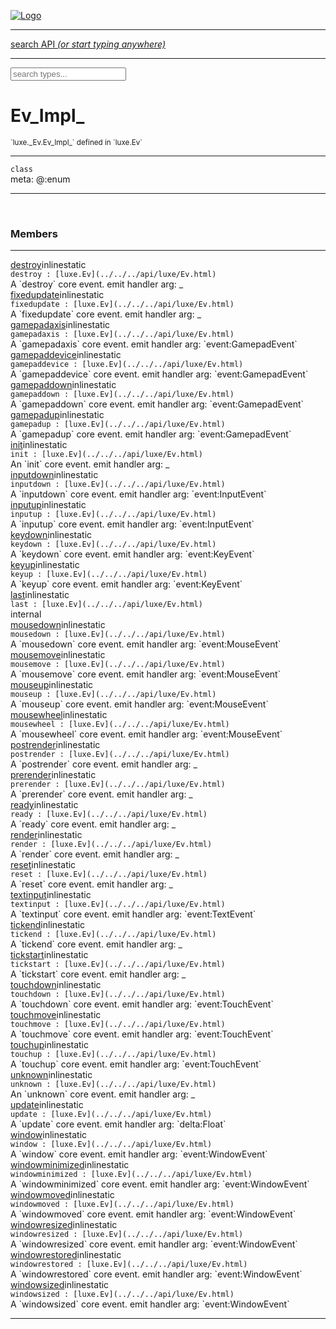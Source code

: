 
[![Logo](../../../images/logo.png)](../../../api/index.html)

<hr/>
<a href="#" id="search_bar" onclick="return;"><div> search API <em>(or start typing anywhere)</em> </div></a>
<hr/>

<script src="../../../js/omnibar.js"> </script>
<link rel="stylesheet" type="text/css" href="../../../css/omnibar.css" media="all">

<div id="omnibar"> <a href="#" onclick="return" id="omnibar_close"></a> <input id="omnibar_text" type="text" placeholder="search types..."></input></div>
<script  id="typelist" data-relpath="../../../" data-types="Luxe,luxe.Audio,luxe.AudioEvent,luxe.AudioHandle,luxe.AudioInstance,luxe.AudioSource,luxe.AudioState,luxe.BitmapFontInfo,luxe.BytesInfo,luxe.Camera,luxe.Circle,luxe.Color,luxe.ColorHSL,luxe.ColorHSV,luxe.Component,luxe.Cursor,luxe.Debug,luxe.DebugError,luxe.Draw,luxe.EmitHandler,luxe.Emitter,luxe.Engine,luxe.Entity,luxe.Ev,luxe.Events,luxe.Game,luxe.GameConfig,luxe.GamepadEvent,luxe.GamepadEventType,luxe.HandlerList,luxe.ID,luxe.IO,luxe.Input,luxe.InputEvent,luxe.InputEventType,luxe.InteractState,luxe.ItemInfo,luxe.JSONInfo,luxe.Key,luxe.KeyEvent,luxe.Log,luxe.Matrix,luxe.Mesh,luxe.ModState,luxe.MouseButton,luxe.MouseEvent,luxe.NineSlice,luxe.Objects,luxe.Parcel,luxe.ParcelChange,luxe.ParcelEvent,luxe.ParcelList,luxe.ParcelProgress,luxe.ParcelState,luxe.Particle,luxe.ParticleEmitter,luxe.ParticleSystem,luxe.Physics,luxe.PhysicsEngine,luxe.PhysicsEvent,luxe.ProjectionType,luxe.Quaternion,luxe.Rectangle,luxe.ResourceEvent,luxe.ResourceState,luxe.ResourceStats,luxe.ResourceType,luxe.Resources,luxe.Scan,luxe.Scene,luxe.Screen,luxe.ShaderInfo,luxe.SizeMode,luxe.SoundInfo,luxe.Sprite,luxe.State,luxe.States,luxe.Tag,luxe.Text,luxe.TextAlign,luxe.TextEvent,luxe.TextEventType,luxe.TextInfo,luxe.TextureInfo,luxe.Timer,luxe.TouchEvent,luxe.Transform,luxe.UserConfig,luxe.Vec,luxe.Vector,luxe.Visual,luxe.WindowEvent,luxe.WindowEventData,luxe.WindowEventType,luxe._Emitter.EmitNode,luxe._Ev.Ev_Impl_,luxe._Events.EventConnection,luxe._Events.EventObject,luxe._Input.MouseButton_Impl_,luxe._Log.LogError,luxe._NineSlice.Slice,luxe._Parcel.ParcelEvent_Impl_,luxe._Parcel.ParcelState_Impl_,luxe._Particles.ParticleEmitterInitData,luxe._Physics.PhysicsEvent_Impl_,luxe._Resources.ResourceEvent_Impl_,luxe._Resources.ResourceState_Impl_,luxe._Resources.ResourceType_Impl_,luxe.collision.Collision,luxe.collision.Results,luxe.collision.ResultsIterator,luxe.collision.ShapeDrawer,luxe.collision.ShapeDrawerLuxe,luxe.collision._Collision.Constructible,luxe.collision.data.RayCollision,luxe.collision.data.RayCollisionHelper,luxe.collision.data.RayIntersection,luxe.collision.data.ShapeCollision,luxe.collision.sat.SAT2D,luxe.collision.shapes.Circle,luxe.collision.shapes.InfiniteState,luxe.collision.shapes.Polygon,luxe.collision.shapes.Ray,luxe.collision.shapes.Shape,luxe.components.Components,luxe.components.cameras.FlyCamera,luxe.components.physics.nape.BoxCollider,luxe.components.physics.nape.BoxColliderOptions,luxe.components.physics.nape.CircleCollider,luxe.components.physics.nape.CircleColliderOptions,luxe.components.physics.nape.NapeBody,luxe.components.physics.nape.NapeBodyOptions,luxe.components.physics.nape.PolygonCollider,luxe.components.physics.nape.PolygonColliderOptions,luxe.components.render.MeshComponent,luxe.components.sprite.SpriteAnimation,luxe.components.sprite.SpriteAnimationData,luxe.components.sprite.SpriteAnimationEventData,luxe.components.sprite.SpriteAnimationFrame,luxe.components.sprite.SpriteAnimationFrameEvent,luxe.components.sprite.SpriteAnimationFrameSource,luxe.components.sprite.SpriteAnimationType,luxe.debug.BatcherDebugView,luxe.debug.DebugInspectorOptions,luxe.debug.DebugView,luxe.debug.Inspector,luxe.debug.ProfilerDebugView,luxe.debug.RenderStats,luxe.debug.SceneDebugView,luxe.debug.StatsDebugView,luxe.debug.TraceDebugView,luxe.debug._ProfilerDebugView.ProfilerBar,luxe.debug._ProfilerDebugView.ProfilerGraph,luxe.debug._ProfilerDebugView.ProfilerValue,luxe.importers.bitmapfont.BitmapFontData,luxe.importers.bitmapfont.BitmapFontParser,luxe.importers.bitmapfont.Character,luxe.importers.obj.Data,luxe.importers.obj.Normal,luxe.importers.obj.Reader,luxe.importers.obj.UV,luxe.importers.obj.Vector,luxe.importers.obj.Vertex,luxe.importers.texturepacker.TexturePackerData,luxe.importers.texturepacker.TexturePackerFrame,luxe.importers.texturepacker.TexturePackerJSON,luxe.importers.texturepacker.TexturePackerJSONType,luxe.importers.texturepacker.TexturePackerMeta,luxe.importers.texturepacker.TexturePackerRect,luxe.importers.texturepacker.TexturePackerSize,luxe.importers.texturepacker.TexturePackerSpriteAnimation,luxe.importers.tiled.TiledImage,luxe.importers.tiled.TiledImageLayer,luxe.importers.tiled.TiledLayer,luxe.importers.tiled.TiledMap,luxe.importers.tiled.TiledMapData,luxe.importers.tiled.TiledMapOptions,luxe.importers.tiled.TiledObject,luxe.importers.tiled.TiledObjectGroup,luxe.importers.tiled.TiledObjectType,luxe.importers.tiled.TiledPolyObject,luxe.importers.tiled.TiledPropertyTile,luxe.importers.tiled.TiledTile,luxe.importers.tiled.TiledTileset,luxe.importers.tiled.TiledUtil,luxe.macros.BuildVersion,luxe.macros.ComponentRules,luxe.macros.EntityRules,luxe.options.AudioResourceOptions,luxe.options.BatcherOptions,luxe.options.BitmapFontOptions,luxe.options.BytesResourceOptions,luxe.options.CameraOptions,luxe.options.CircleGeometryOptions,luxe.options.ColorOptions,luxe.options.ComponentOptions,luxe.options.DrawArcOptions,luxe.options.DrawBoxOptions,luxe.options.DrawCircleOptions,luxe.options.DrawLineOptions,luxe.options.DrawNgonOptions,luxe.options.DrawPlaneOptions,luxe.options.DrawPolygonOptions,luxe.options.DrawRectangleOptions,luxe.options.DrawRingOptions,luxe.options.DrawTextureOptions,luxe.options.EntityOptions,luxe.options.GeometryOptions,luxe.options.JSONResourceOptions,luxe.options.LineGeometryOptions,luxe.options.LoadAudioOptions,luxe.options.LoadFontOptions,luxe.options.LoadShaderOptions,luxe.options.LoadTextureOptions,luxe.options.LuxeCameraOptions,luxe.options.MeshOptions,luxe.options.NineSliceOptions,luxe.options.ParcelOptions,luxe.options.ParcelProgressOptions,luxe.options.ParticleEmitterOptions,luxe.options.ParticleOptions,luxe.options.PlaneGeometryOptions,luxe.options.QuadGeometryOptions,luxe.options.RectangleGeometryOptions,luxe.options.RenderProperties,luxe.options.RenderTextureOptions,luxe.options.ResourceOptions,luxe.options.ShaderOptions,luxe.options.SpriteOptions,luxe.options.StateOptions,luxe.options.StatesOptions,luxe.options.TextOptions,luxe.options.TextResourceOptions,luxe.options.TextureOptions,luxe.options.TileLayerOptions,luxe.options.TileOptions,luxe.options.TilemapOptions,luxe.options.TilemapVisualOptions,luxe.options.TilesetOptions,luxe.options.TransformProperties,luxe.options.VisualOptions,luxe.options._DrawOptions.DrawOptions,luxe.physics.nape.DebugDraw,luxe.physics.nape.PhysicsNape,luxe.physics.nape._DebugDraw.CachedGeometry,luxe.resource.AudioResource,luxe.resource.BytesResource,luxe.resource.JSONResource,luxe.resource.Resource,luxe.resource.TextResource,luxe.structural.BST,luxe.structural.BSTNode,luxe.structural.BSTTraverseMethod,luxe.structural.Bag,luxe.structural.BalancedBST,luxe.structural.BalancedBSTIterator,luxe.structural.BalancedBSTNode,luxe.structural.BalancedBSTTraverseMethod,luxe.structural.Cache,luxe.structural.Heap,luxe.structural.OrderedMap,luxe.structural.OrderedMapIterator,luxe.structural.Pool,luxe.structural.Stack,luxe.structural.StackNode,luxe.structural._Bag.BagNode,luxe.structural._BalancedBST.NodeColor,luxe.tilemaps.Isometric,luxe.tilemaps.IsometricVisual,luxe.tilemaps.Ortho,luxe.tilemaps.OrthoVisual,luxe.tilemaps.Tile,luxe.tilemaps.TileArray,luxe.tilemaps.TileLayer,luxe.tilemaps.TileOffset,luxe.tilemaps.Tilemap,luxe.tilemaps.TilemapOrientation,luxe.tilemaps.TilemapVisual,luxe.tilemaps.TilemapVisualLayerGeometry,luxe.tilemaps.Tileset,luxe.tween.Actuate,luxe.tween.BezierPath,luxe.tween.ComponentPath,luxe.tween.IComponentPath,luxe.tween.LinearPath,luxe.tween.MotionPath,luxe.tween.ObjectHash,luxe.tween.RotationPath,luxe.tween._Actuate.TweenTimer,luxe.tween.actuators.GenericActuator,luxe.tween.actuators.IGenericActuator,luxe.tween.actuators.MethodActuator,luxe.tween.actuators.MotionPathActuator,luxe.tween.actuators.PropertyDetails,luxe.tween.actuators.PropertyPathDetails,luxe.tween.actuators.SimpleActuator,luxe.tween.easing.Back,luxe.tween.easing.BackEaseIn,luxe.tween.easing.BackEaseInOut,luxe.tween.easing.BackEaseOut,luxe.tween.easing.Bounce,luxe.tween.easing.BounceEaseIn,luxe.tween.easing.BounceEaseInOut,luxe.tween.easing.BounceEaseOut,luxe.tween.easing.Cubic,luxe.tween.easing.CubicEaseIn,luxe.tween.easing.CubicEaseInOut,luxe.tween.easing.CubicEaseOut,luxe.tween.easing.Elastic,luxe.tween.easing.ElasticEaseIn,luxe.tween.easing.ElasticEaseInOut,luxe.tween.easing.ElasticEaseOut,luxe.tween.easing.Expo,luxe.tween.easing.ExpoEaseIn,luxe.tween.easing.ExpoEaseInOut,luxe.tween.easing.ExpoEaseOut,luxe.tween.easing.IEasing,luxe.tween.easing.Linear,luxe.tween.easing.LinearEaseNone,luxe.tween.easing.Quad,luxe.tween.easing.QuadEaseIn,luxe.tween.easing.QuadEaseInOut,luxe.tween.easing.QuadEaseOut,luxe.tween.easing.Quart,luxe.tween.easing.QuartEaseIn,luxe.tween.easing.QuartEaseInOut,luxe.tween.easing.QuartEaseOut,luxe.tween.easing.Quint,luxe.tween.easing.QuintEaseIn,luxe.tween.easing.QuintEaseInOut,luxe.tween.easing.QuintEaseOut,luxe.tween.easing.Sine,luxe.tween.easing.SineEaseIn,luxe.tween.easing.SineEaseInOut,luxe.tween.easing.SineEaseOut,luxe.types.user.Game,luxe.utils.GeometryUtils,luxe.utils.Maths,luxe.utils.Random,luxe.utils.Utils,luxe.utils.unifill.CodePoint,luxe.utils.unifill.CodePointIter,luxe.utils.unifill.Exception,luxe.utils.unifill.InternalEncoding,luxe.utils.unifill.InternalEncodingBackwardIter,luxe.utils.unifill.InternalEncodingIter,luxe.utils.unifill.Unicode,luxe.utils.unifill.Unifill,luxe.utils.unifill.Utf16,luxe.utils.unifill.Utf32,luxe.utils.unifill.Utf8,luxe.utils.unifill._CodePoint.CodePoint_Impl_,luxe.utils.unifill._InternalEncoding.UtfX,luxe.utils.unifill._Utf16.StringU16,luxe.utils.unifill._Utf16.StringU16Buffer,luxe.utils.unifill._Utf16.StringU16Buffer_Impl_,luxe.utils.unifill._Utf16.StringU16_Impl_,luxe.utils.unifill._Utf16.Utf16Impl,luxe.utils.unifill._Utf16.Utf16_Impl_,luxe.utils.unifill._Utf32.Utf32_Impl_,luxe.utils.unifill._Utf8.StringU8,luxe.utils.unifill._Utf8.StringU8_Impl_,luxe.utils.unifill._Utf8.Utf8Impl,luxe.utils.unifill._Utf8.Utf8_Impl_,phoenix.BatchState,phoenix.Batcher,phoenix.BatcherEventType,phoenix.BatcherKey,phoenix.BitmapFont,phoenix.BlendEquation,phoenix.BlendMode,phoenix.Camera,phoenix.Circle,phoenix.ClampType,phoenix.Color,phoenix.ColorHSL,phoenix.ColorHSV,phoenix.ComponentOrder,phoenix.DualQuaternion,phoenix.FOVType,phoenix.FilterType,phoenix.Matrix,phoenix.MatrixTransform,phoenix.PrimitiveType,phoenix.ProjectionType,phoenix.Quaternion,phoenix.Ray,phoenix.Rectangle,phoenix.RenderPass,phoenix.RenderPath,phoenix.RenderState,phoenix.RenderTexture,phoenix.Renderer,phoenix.RendererStats,phoenix.Shader,phoenix.Spatial,phoenix.TextAlign,phoenix.Texture,phoenix.TextureDataType,phoenix.TextureFormat,phoenix.TextureID,phoenix.TextureSubmitTarget,phoenix.TextureType,phoenix.Transform,phoenix.Uniforms,phoenix.Vec,phoenix.Vector,phoenix._Batcher.BatcherEventType_Impl_,phoenix._Batcher.BlendEquation_Impl_,phoenix._Batcher.BlendMode_Impl_,phoenix._Batcher.PrimitiveType_Impl_,phoenix._BitmapFont.TextAlign_Impl_,phoenix._Renderer.DefaultShader,phoenix._Renderer.DefaultShaders,phoenix._Shader.Location,phoenix._Shader.Uniform,phoenix._Texture.ClampSlot,phoenix._Texture.ClampSlot_Impl_,phoenix._Texture.ClampType_Impl_,phoenix._Texture.FilterSlot,phoenix._Texture.FilterSlot_Impl_,phoenix._Texture.FilterType_Impl_,phoenix._Texture.TextureSubmitTarget_Impl_,phoenix._Texture.TextureType_Impl_,phoenix._Vector.ComponentOrder_Impl_,phoenix._Vector.Vec_Impl_,phoenix.geometry.ArcGeometry,phoenix.geometry.CircleGeometry,phoenix.geometry.EvTextGeometry,phoenix.geometry.Geometry,phoenix.geometry.GeometryKey,phoenix.geometry.GeometryState,phoenix.geometry.LineGeometry,phoenix.geometry.PackedQuad,phoenix.geometry.PackedQuadOptions,phoenix.geometry.QuadGeometry,phoenix.geometry.QuadPackGeometry,phoenix.geometry.RectangleGeometry,phoenix.geometry.RingGeometry,phoenix.geometry.TextGeometry,phoenix.geometry.TextGeometryOptions,phoenix.geometry.TextureCoord,phoenix.geometry.TextureCoordSet,phoenix.geometry.Vertex,phoenix.geometry._TextGeometry.EvTextGeometry_Impl_,phoenix.utils.Rendering"></script>


<h1>Ev_Impl_</h1>
<small>`luxe._Ev.Ev_Impl_`
 defined in `luxe.Ev`
</small>



<hr/>

`class`<br/><span class="meta">
meta: @:enum</span>


<hr/>

&nbsp;



<h3>Members</h3> <hr/><span class="member apipage">
                <a name="destroy"><a class="lift" href="#destroy">destroy</a></a><span class="inline-block static">inline</span><span class="inline-block static">static</span><div class="clear"></div>
                <code class="signature apipage">destroy : [luxe.Ev](../../../api/luxe/Ev.html)</code><br/></span>
            <span class="small_desc_flat">A `destroy` core event. 
            emit handler arg: _</span><br/><span class="member apipage">
                <a name="fixedupdate"><a class="lift" href="#fixedupdate">fixedupdate</a></a><span class="inline-block static">inline</span><span class="inline-block static">static</span><div class="clear"></div>
                <code class="signature apipage">fixedupdate : [luxe.Ev](../../../api/luxe/Ev.html)</code><br/></span>
            <span class="small_desc_flat">A `fixedupdate` core event. 
            emit handler arg: _</span><br/><span class="member apipage">
                <a name="gamepadaxis"><a class="lift" href="#gamepadaxis">gamepadaxis</a></a><span class="inline-block static">inline</span><span class="inline-block static">static</span><div class="clear"></div>
                <code class="signature apipage">gamepadaxis : [luxe.Ev](../../../api/luxe/Ev.html)</code><br/></span>
            <span class="small_desc_flat">A `gamepadaxis` core event. 
            emit handler arg: `event:GamepadEvent`</span><br/><span class="member apipage">
                <a name="gamepaddevice"><a class="lift" href="#gamepaddevice">gamepaddevice</a></a><span class="inline-block static">inline</span><span class="inline-block static">static</span><div class="clear"></div>
                <code class="signature apipage">gamepaddevice : [luxe.Ev](../../../api/luxe/Ev.html)</code><br/></span>
            <span class="small_desc_flat">A `gamepaddevice` core event. 
            emit handler arg: `event:GamepadEvent`</span><br/><span class="member apipage">
                <a name="gamepaddown"><a class="lift" href="#gamepaddown">gamepaddown</a></a><span class="inline-block static">inline</span><span class="inline-block static">static</span><div class="clear"></div>
                <code class="signature apipage">gamepaddown : [luxe.Ev](../../../api/luxe/Ev.html)</code><br/></span>
            <span class="small_desc_flat">A `gamepaddown` core event. 
            emit handler arg: `event:GamepadEvent`</span><br/><span class="member apipage">
                <a name="gamepadup"><a class="lift" href="#gamepadup">gamepadup</a></a><span class="inline-block static">inline</span><span class="inline-block static">static</span><div class="clear"></div>
                <code class="signature apipage">gamepadup : [luxe.Ev](../../../api/luxe/Ev.html)</code><br/></span>
            <span class="small_desc_flat">A `gamepadup` core event. 
            emit handler arg: `event:GamepadEvent`</span><br/><span class="member apipage">
                <a name="init"><a class="lift" href="#init">init</a></a><span class="inline-block static">inline</span><span class="inline-block static">static</span><div class="clear"></div>
                <code class="signature apipage">init : [luxe.Ev](../../../api/luxe/Ev.html)</code><br/></span>
            <span class="small_desc_flat">An `init` core event. 
            emit handler arg: _</span><br/><span class="member apipage">
                <a name="inputdown"><a class="lift" href="#inputdown">inputdown</a></a><span class="inline-block static">inline</span><span class="inline-block static">static</span><div class="clear"></div>
                <code class="signature apipage">inputdown : [luxe.Ev](../../../api/luxe/Ev.html)</code><br/></span>
            <span class="small_desc_flat">A `inputdown` core event. 
            emit handler arg: `event:InputEvent`</span><br/><span class="member apipage">
                <a name="inputup"><a class="lift" href="#inputup">inputup</a></a><span class="inline-block static">inline</span><span class="inline-block static">static</span><div class="clear"></div>
                <code class="signature apipage">inputup : [luxe.Ev](../../../api/luxe/Ev.html)</code><br/></span>
            <span class="small_desc_flat">A `inputup` core event. 
            emit handler arg: `event:InputEvent`</span><br/><span class="member apipage">
                <a name="keydown"><a class="lift" href="#keydown">keydown</a></a><span class="inline-block static">inline</span><span class="inline-block static">static</span><div class="clear"></div>
                <code class="signature apipage">keydown : [luxe.Ev](../../../api/luxe/Ev.html)</code><br/></span>
            <span class="small_desc_flat">A `keydown` core event. 
            emit handler arg: `event:KeyEvent`</span><br/><span class="member apipage">
                <a name="keyup"><a class="lift" href="#keyup">keyup</a></a><span class="inline-block static">inline</span><span class="inline-block static">static</span><div class="clear"></div>
                <code class="signature apipage">keyup : [luxe.Ev](../../../api/luxe/Ev.html)</code><br/></span>
            <span class="small_desc_flat">A `keyup` core event. 
            emit handler arg: `event:KeyEvent`</span><br/><span class="member apipage">
                <a name="last"><a class="lift" href="#last">last</a></a><span class="inline-block static">inline</span><span class="inline-block static">static</span><div class="clear"></div>
                <code class="signature apipage">last : [luxe.Ev](../../../api/luxe/Ev.html)</code><br/></span>
            <span class="small_desc_flat">internal</span><br/><span class="member apipage">
                <a name="mousedown"><a class="lift" href="#mousedown">mousedown</a></a><span class="inline-block static">inline</span><span class="inline-block static">static</span><div class="clear"></div>
                <code class="signature apipage">mousedown : [luxe.Ev](../../../api/luxe/Ev.html)</code><br/></span>
            <span class="small_desc_flat">A `mousedown` core event. 
            emit handler arg: `event:MouseEvent`</span><br/><span class="member apipage">
                <a name="mousemove"><a class="lift" href="#mousemove">mousemove</a></a><span class="inline-block static">inline</span><span class="inline-block static">static</span><div class="clear"></div>
                <code class="signature apipage">mousemove : [luxe.Ev](../../../api/luxe/Ev.html)</code><br/></span>
            <span class="small_desc_flat">A `mousemove` core event. 
            emit handler arg: `event:MouseEvent`</span><br/><span class="member apipage">
                <a name="mouseup"><a class="lift" href="#mouseup">mouseup</a></a><span class="inline-block static">inline</span><span class="inline-block static">static</span><div class="clear"></div>
                <code class="signature apipage">mouseup : [luxe.Ev](../../../api/luxe/Ev.html)</code><br/></span>
            <span class="small_desc_flat">A `mouseup` core event. 
            emit handler arg: `event:MouseEvent`</span><br/><span class="member apipage">
                <a name="mousewheel"><a class="lift" href="#mousewheel">mousewheel</a></a><span class="inline-block static">inline</span><span class="inline-block static">static</span><div class="clear"></div>
                <code class="signature apipage">mousewheel : [luxe.Ev](../../../api/luxe/Ev.html)</code><br/></span>
            <span class="small_desc_flat">A `mousewheel` core event. 
            emit handler arg: `event:MouseEvent`</span><br/><span class="member apipage">
                <a name="postrender"><a class="lift" href="#postrender">postrender</a></a><span class="inline-block static">inline</span><span class="inline-block static">static</span><div class="clear"></div>
                <code class="signature apipage">postrender : [luxe.Ev](../../../api/luxe/Ev.html)</code><br/></span>
            <span class="small_desc_flat">A `postrender` core event. 
            emit handler arg: _</span><br/><span class="member apipage">
                <a name="prerender"><a class="lift" href="#prerender">prerender</a></a><span class="inline-block static">inline</span><span class="inline-block static">static</span><div class="clear"></div>
                <code class="signature apipage">prerender : [luxe.Ev](../../../api/luxe/Ev.html)</code><br/></span>
            <span class="small_desc_flat">A `prerender` core event. 
            emit handler arg: _</span><br/><span class="member apipage">
                <a name="ready"><a class="lift" href="#ready">ready</a></a><span class="inline-block static">inline</span><span class="inline-block static">static</span><div class="clear"></div>
                <code class="signature apipage">ready : [luxe.Ev](../../../api/luxe/Ev.html)</code><br/></span>
            <span class="small_desc_flat">A `ready` core event. 
            emit handler arg: _</span><br/><span class="member apipage">
                <a name="render"><a class="lift" href="#render">render</a></a><span class="inline-block static">inline</span><span class="inline-block static">static</span><div class="clear"></div>
                <code class="signature apipage">render : [luxe.Ev](../../../api/luxe/Ev.html)</code><br/></span>
            <span class="small_desc_flat">A `render` core event. 
            emit handler arg: _</span><br/><span class="member apipage">
                <a name="reset"><a class="lift" href="#reset">reset</a></a><span class="inline-block static">inline</span><span class="inline-block static">static</span><div class="clear"></div>
                <code class="signature apipage">reset : [luxe.Ev](../../../api/luxe/Ev.html)</code><br/></span>
            <span class="small_desc_flat">A `reset` core event. 
            emit handler arg: _</span><br/><span class="member apipage">
                <a name="textinput"><a class="lift" href="#textinput">textinput</a></a><span class="inline-block static">inline</span><span class="inline-block static">static</span><div class="clear"></div>
                <code class="signature apipage">textinput : [luxe.Ev](../../../api/luxe/Ev.html)</code><br/></span>
            <span class="small_desc_flat">A `textinput` core event. 
            emit handler arg: `event:TextEvent`</span><br/><span class="member apipage">
                <a name="tickend"><a class="lift" href="#tickend">tickend</a></a><span class="inline-block static">inline</span><span class="inline-block static">static</span><div class="clear"></div>
                <code class="signature apipage">tickend : [luxe.Ev](../../../api/luxe/Ev.html)</code><br/></span>
            <span class="small_desc_flat">A `tickend` core event. 
            emit handler arg: _</span><br/><span class="member apipage">
                <a name="tickstart"><a class="lift" href="#tickstart">tickstart</a></a><span class="inline-block static">inline</span><span class="inline-block static">static</span><div class="clear"></div>
                <code class="signature apipage">tickstart : [luxe.Ev](../../../api/luxe/Ev.html)</code><br/></span>
            <span class="small_desc_flat">A `tickstart` core event. 
            emit handler arg: _</span><br/><span class="member apipage">
                <a name="touchdown"><a class="lift" href="#touchdown">touchdown</a></a><span class="inline-block static">inline</span><span class="inline-block static">static</span><div class="clear"></div>
                <code class="signature apipage">touchdown : [luxe.Ev](../../../api/luxe/Ev.html)</code><br/></span>
            <span class="small_desc_flat">A `touchdown` core event. 
            emit handler arg: `event:TouchEvent`</span><br/><span class="member apipage">
                <a name="touchmove"><a class="lift" href="#touchmove">touchmove</a></a><span class="inline-block static">inline</span><span class="inline-block static">static</span><div class="clear"></div>
                <code class="signature apipage">touchmove : [luxe.Ev](../../../api/luxe/Ev.html)</code><br/></span>
            <span class="small_desc_flat">A `touchmove` core event. 
            emit handler arg: `event:TouchEvent`</span><br/><span class="member apipage">
                <a name="touchup"><a class="lift" href="#touchup">touchup</a></a><span class="inline-block static">inline</span><span class="inline-block static">static</span><div class="clear"></div>
                <code class="signature apipage">touchup : [luxe.Ev](../../../api/luxe/Ev.html)</code><br/></span>
            <span class="small_desc_flat">A `touchup` core event. 
            emit handler arg: `event:TouchEvent`</span><br/><span class="member apipage">
                <a name="unknown"><a class="lift" href="#unknown">unknown</a></a><span class="inline-block static">inline</span><span class="inline-block static">static</span><div class="clear"></div>
                <code class="signature apipage">unknown : [luxe.Ev](../../../api/luxe/Ev.html)</code><br/></span>
            <span class="small_desc_flat">An `unknown` core event. 
            emit handler arg: _</span><br/><span class="member apipage">
                <a name="update"><a class="lift" href="#update">update</a></a><span class="inline-block static">inline</span><span class="inline-block static">static</span><div class="clear"></div>
                <code class="signature apipage">update : [luxe.Ev](../../../api/luxe/Ev.html)</code><br/></span>
            <span class="small_desc_flat">A `update` core event. 
            emit handler arg: `delta:Float`</span><br/><span class="member apipage">
                <a name="window"><a class="lift" href="#window">window</a></a><span class="inline-block static">inline</span><span class="inline-block static">static</span><div class="clear"></div>
                <code class="signature apipage">window : [luxe.Ev](../../../api/luxe/Ev.html)</code><br/></span>
            <span class="small_desc_flat">A `window` core event. 
            emit handler arg: `event:WindowEvent`</span><br/><span class="member apipage">
                <a name="windowminimized"><a class="lift" href="#windowminimized">windowminimized</a></a><span class="inline-block static">inline</span><span class="inline-block static">static</span><div class="clear"></div>
                <code class="signature apipage">windowminimized : [luxe.Ev](../../../api/luxe/Ev.html)</code><br/></span>
            <span class="small_desc_flat">A `windowminimized` core event. 
            emit handler arg: `event:WindowEvent`</span><br/><span class="member apipage">
                <a name="windowmoved"><a class="lift" href="#windowmoved">windowmoved</a></a><span class="inline-block static">inline</span><span class="inline-block static">static</span><div class="clear"></div>
                <code class="signature apipage">windowmoved : [luxe.Ev](../../../api/luxe/Ev.html)</code><br/></span>
            <span class="small_desc_flat">A `windowmoved` core event. 
            emit handler arg: `event:WindowEvent`</span><br/><span class="member apipage">
                <a name="windowresized"><a class="lift" href="#windowresized">windowresized</a></a><span class="inline-block static">inline</span><span class="inline-block static">static</span><div class="clear"></div>
                <code class="signature apipage">windowresized : [luxe.Ev](../../../api/luxe/Ev.html)</code><br/></span>
            <span class="small_desc_flat">A `windowresized` core event. 
            emit handler arg: `event:WindowEvent`</span><br/><span class="member apipage">
                <a name="windowrestored"><a class="lift" href="#windowrestored">windowrestored</a></a><span class="inline-block static">inline</span><span class="inline-block static">static</span><div class="clear"></div>
                <code class="signature apipage">windowrestored : [luxe.Ev](../../../api/luxe/Ev.html)</code><br/></span>
            <span class="small_desc_flat">A `windowrestored` core event. 
            emit handler arg: `event:WindowEvent`</span><br/><span class="member apipage">
                <a name="windowsized"><a class="lift" href="#windowsized">windowsized</a></a><span class="inline-block static">inline</span><span class="inline-block static">static</span><div class="clear"></div>
                <code class="signature apipage">windowsized : [luxe.Ev](../../../api/luxe/Ev.html)</code><br/></span>
            <span class="small_desc_flat">A `windowsized` core event. 
            emit handler arg: `event:WindowEvent`</span><br/>



<hr/>

&nbsp;
&nbsp;
&nbsp;
&nbsp;